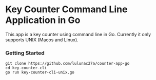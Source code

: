 # Key Counter Command Line Application in Go

This app is a key counter using command line in Go. Currently it only supports UNIX (Macos and Linux).

### Getting Started

```
git clone https://github.com/lulunac27a/counter-app-go
cd key-counter-cli
go run key-counter-cli-unix.go
```